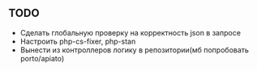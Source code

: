 TODO
---------
* Сделать глобальную проверку на корректность json в запросе
* Настроить php-cs-fixer, php-stan
* Вынести из контроллеров логику в репозитории(мб попробовать porto/apiato)
